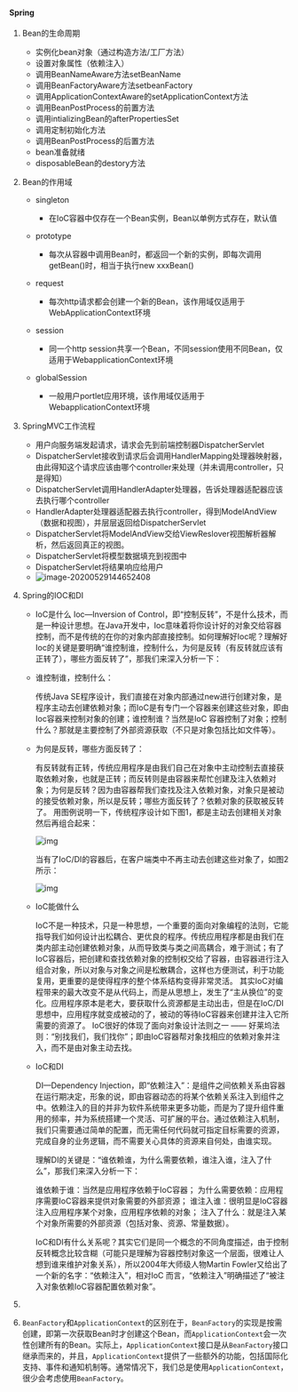 #### Spring

1. Bean的生命周期
   - 实例化bean对象（通过构造方法/工厂方法）
   - 设置对象属性（依赖注入）
   - 调用BeanNameAware方法setBeanName
   - 调用BeanFactoryAware方法setbeanFactory
   - 调用ApplicationContextAware的setApplicationContext方法
   - 调用BeanPostProcess的前置方法
   - 调用intializingBean的afterPropertiesSet
   - 调用定制初始化方法
   - 调用BeanPostProcess的后置方法
   - bean准备就绪
   - disposableBean的destory方法

2. Bean的作用域

   - singleton
     - 在IoC容器中仅存在一个Bean实例，Bean以单例方式存在，默认值

   - prototype
     - 每次从容器中调用Bean时，都返回一个新的实例，即每次调用getBean()时，相当于执行new xxxBean()

   - request
     - 每次http请求都会创建一个新的Bean，该作用域仅适用于WebApplicationContext环境

   - session
     - 同一个http session共享一个Bean，不同session使用不同Bean，仅适用于WebapplicationContext环境

   - globalSession
     - 一般用户portlet应用环境，该作用域仅适用于WebapplicationContext环境

3. SpringMVC工作流程
   - 用户向服务端发起请求，请求会先到前端控制器DispatcherServlet
   - DispatcherServlet接收到请求后会调用HandlerMapping处理器映射器，由此得知这个请求应该由哪个controller来处理（并未调用controller，只是得知）
   - DispatcherServlet调用HandlerAdapter处理器，告诉处理器适配器应该去执行哪个controller
   - HandlerAdapter处理器适配器去执行controller，得到ModelAndView（数据和视图），并层层返回给DispatcherServlet
   - DispatcherServlet将ModelAndView交给ViewReslover视图解析器解析，然后返回真正的视图。
   - DispatcherServlet将模型数据填充到视图中
   - DispatcherServlet将结果响应给用户
   - ![image-20200529144652408](C:\Users\aaa\AppData\Roaming\Typora\typora-user-images\image-20200529144652408.png)

4. Spring的IOC和DI

   - IoC是什么
     Ioc—Inversion of Control，即“控制反转”，不是什么技术，而是一种设计思想。在Java开发中，Ioc意味着将你设计好的对象交给容器控制，而不是传统的在你的对象内部直接控制。如何理解好Ioc呢？理解好Ioc的关键是要明确“谁控制谁，控制什么，为何是反转（有反转就应该有正转了），哪些方面反转了”，那我们来深入分析一下：

   - 谁控制谁，控制什么：

     传统Java SE程序设计，我们直接在对象内部通过new进行创建对象，是程序主动去创建依赖对象；而IoC是有专门一个容器来创建这些对象，即由Ioc容器来控制对象的创建；谁控制谁？当然是IoC 容器控制了对象；控制什么？那就是主要控制了外部资源获取（不只是对象包括比如文件等）。

   - 为何是反转，哪些方面反转了：

     有反转就有正转，传统应用程序是由我们自己在对象中主动控制去直接获取依赖对象，也就是正转；而反转则是由容器来帮忙创建及注入依赖对象；为何是反转？因为由容器帮我们查找及注入依赖对象，对象只是被动的接受依赖对象，所以是反转；哪些方面反转了？依赖对象的获取被反转了。
     用图例说明一下，传统程序设计如下图1，都是主动去创建相关对象然后再组合起来：

     ![img](https://img-blog.csdn.net/20170517200304383) 

     当有了IoC/DI的容器后，在客户端类中不再主动去创建这些对象了，如图2所示：

     ![img](https://img-blog.csdn.net/20170517200447995)

   - IoC能做什么

     IoC不是一种技术，只是一种思想，一个重要的面向对象编程的法则，它能指导我们如何设计出松耦合、更优良的程序。传统应用程序都是由我们在类内部主动创建依赖对象，从而导致类与类之间高耦合，难于测试；有了IoC容器后，把创建和查找依赖对象的控制权交给了容器，由容器进行注入组合对象，所以对象与对象之间是松散耦合，这样也方便测试，利于功能复用，更重要的是使得程序的整个体系结构变得非常灵活。
     其实IoC对编程带来的最大改变不是从代码上，而是从思想上，发生了“主从换位”的变化。应用程序原本是老大，要获取什么资源都是主动出击，但是在IoC/DI思想中，应用程序就变成被动的了，被动的等待IoC容器来创建并注入它所需要的资源了。
     IoC很好的体现了面向对象设计法则之一 —— 好莱坞法则：“别找我们，我们找你”；即由IoC容器帮对象找相应的依赖对象并注入，而不是由对象主动去找。

   - IoC和DI

     DI—Dependency Injection，即“依赖注入”：是组件之间依赖关系由容器在运行期决定，形象的说，即由容器动态的将某个依赖关系注入到组件之中。依赖注入的目的并非为软件系统带来更多功能，而是为了提升组件重用的频率，并为系统搭建一个灵活、可扩展的平台。通过依赖注入机制，我们只需要通过简单的配置，而无需任何代码就可指定目标需要的资源，完成自身的业务逻辑，而不需要关心具体的资源来自何处，由谁实现。

     理解DI的关键是：“谁依赖谁，为什么需要依赖，谁注入谁，注入了什么”，那我们来深入分析一下：

     谁依赖于谁：当然是应用程序依赖于IoC容器；
     为什么需要依赖：应用程序需要IoC容器来提供对象需要的外部资源；
     谁注入谁：很明显是IoC容器注入应用程序某个对象，应用程序依赖的对象；
     注入了什么：就是注入某个对象所需要的外部资源（包括对象、资源、常量数据）。

     IoC和DI有什么关系呢？其实它们是同一个概念的不同角度描述，由于控制反转概念比较含糊（可能只是理解为容器控制对象这一个层面，很难让人想到谁来维护对象关系），所以2004年大师级人物Martin Fowler又给出了一个新的名字：“依赖注入”，相对IoC 而言，“依赖注入”明确描述了“被注入对象依赖IoC容器配置依赖对象”。
     

5. 
6. `BeanFactory`和`ApplicationContext`的区别在于，`BeanFactory`的实现是按需创建，即第一次获取Bean时才创建这个Bean，而`ApplicationContext`会一次性创建所有的Bean。实际上，`ApplicationContext`接口是从`BeanFactory`接口继承而来的，并且，`ApplicationContext`提供了一些额外的功能，包括国际化支持、事件和通知机制等。通常情况下，我们总是使用`ApplicationContext`，很少会考虑使用`BeanFactory`。

